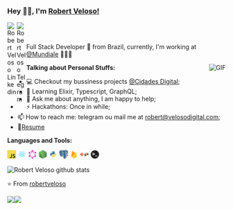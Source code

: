 ### Hey 👋🏽, I'm [Robert Veloso!](https://robertveloso.com) 

<a href="https://www.linkedin.com/in/robertveloso/">
  <img align="left" alt="Robert Veloso Linkedin" width="22px" src="https://cdn.jsdelivr.net/npm/simple-icons@v3/icons/linkedin.svg" />
</a>
<a href="https://t.me/robertveloso">
  <img align="left" alt="Robert Veloso Telegram" width="22px" src="https://cdn.jsdelivr.net/npm/simple-icons@v3/icons/telegram.svg" />
</a>

<br />
<br />

Full Stack Developer 🚀 from Brazil, currently, I'm working at [@Mundiale](https://mundiale.com.br/) 👨🏽‍💻

<img align="right" alt="GIF" src="https://media.giphy.com/media/836HiJc7pgzy8iNXCn/giphy.gif" />
  
**Talking about Personal Stuffs:**

- 💻 Checkout my bussiness projects [@Cidades Digital](https://cidadesdigital.com/);
- 🌱 Learning Elixir, Typescript, GraphQL; 
- 💬 Ask me about anything, I am happy to help;
- ⚡️ Hackathons: Once in while;
- 📫 How to reach me: telegram ou mail me at robert@velosodigital.com;
- 📝[Resume](https://drive.google.com/file/d/1AavWIBoVNbwOhTunzQaWekFV2h0_yI4d/view?usp=sharing)

**Languages and Tools:**  

<code><img height="20" src="https://raw.githubusercontent.com/github/explore/80688e429a7d4ef2fca1e82350fe8e3517d3494d/topics/javascript/javascript.png"></code>
<code><img height="20" src="https://raw.githubusercontent.com/github/explore/80688e429a7d4ef2fca1e82350fe8e3517d3494d/topics/react/react.png"></code>
<code><img height="20" src="https://raw.githubusercontent.com/github/explore/5c058a388828bb5fde0bcafd4bc867b5bb3f26f3/topics/graphql/graphql.png"></code>
<code><img height="20" src="https://raw.githubusercontent.com/github/explore/80688e429a7d4ef2fca1e82350fe8e3517d3494d/topics/nodejs/nodejs.png"></code>
<code><img height="20" src="https://raw.githubusercontent.com/github/explore/80688e429a7d4ef2fca1e82350fe8e3517d3494d/topics/python/python.png"></code>
<code><img height="20" src="https://raw.githubusercontent.com/github/explore/80688e429a7d4ef2fca1e82350fe8e3517d3494d/topics/postgresql/postgresql.png"></code>
<code><img height="20" src="https://raw.githubusercontent.com/github/explore/80688e429a7d4ef2fca1e82350fe8e3517d3494d/topics/firebase/firebase.png"></code>
<code><img height="20" src="https://raw.githubusercontent.com/github/explore/80688e429a7d4ef2fca1e82350fe8e3517d3494d/topics/git/git.png"></code>
<code><img height="20" src="https://raw.githubusercontent.com/github/explore/80688e429a7d4ef2fca1e82350fe8e3517d3494d/topics/terminal/terminal.png"></code>



![Robert Veloso github stats](https://github-readme-stats.vercel.app/api?username=robertveloso&show_icons=true&hide_border=true)

⭐️ From [robertveloso](https://github.com/robertveloso)


<a href="https://github.com/robertveloso/americanas-meu-ticket">
  <img align="left" src="https://github-readme-stats.vercel.app/api/pin/?username=robertveloso&repo=americanas-meu-ticket" />
</a>

<a href="https://github.com/robertveloso/fastfeet">
  <img align="left" src="https://github-readme-stats.vercel.app/api/pin/?username=robertveloso&repo=fastfeet" />
</a>


